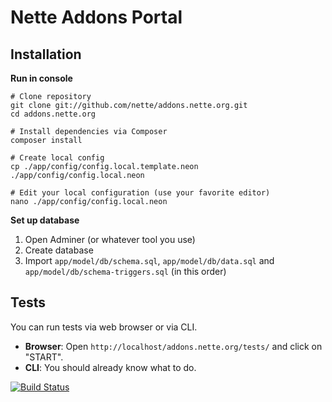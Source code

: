 Nette Addons Portal
===================


Installation
------------

**Run in console**

```
# Clone repository
git clone git://github.com/nette/addons.nette.org.git
cd addons.nette.org

# Install dependencies via Composer
composer install

# Create local config
cp ./app/config/config.local.template.neon ./app/config/config.local.neon

# Edit your local configuration (use your favorite editor)
nano ./app/config/config.local.neon
```

**Set up database**

1. Open Adminer (or whatever tool you use)
2. Create database
3. Import `app/model/db/schema.sql`, `app/model/db/data.sql` and `app/model/db/schema-triggers.sql` (in this order)


Tests
-----
You can run tests via web browser or via CLI.

* **Browser**: Open `http://localhost/addons.nette.org/tests/` and click on "START".
* **CLI**: You should already know what to do.

[![Build Status](https://secure.travis-ci.org/nette/addons.nette.org.png?branch=master)](http://travis-ci.org/nette/addons.nette.org)
